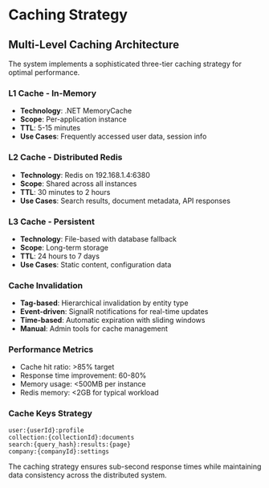 # Caching Strategy

## Multi-Level Caching Architecture
The system implements a sophisticated three-tier caching strategy for optimal performance.

### L1 Cache - In-Memory
- **Technology**: .NET MemoryCache
- **Scope**: Per-application instance
- **TTL**: 5-15 minutes
- **Use Cases**: Frequently accessed user data, session info

### L2 Cache - Distributed Redis
- **Technology**: Redis on 192.168.1.4:6380
- **Scope**: Shared across all instances
- **TTL**: 30 minutes to 2 hours
- **Use Cases**: Search results, document metadata, API responses

### L3 Cache - Persistent
- **Technology**: File-based with database fallback
- **Scope**: Long-term storage
- **TTL**: 24 hours to 7 days
- **Use Cases**: Static content, configuration data

### Cache Invalidation
- **Tag-based**: Hierarchical invalidation by entity type
- **Event-driven**: SignalR notifications for real-time updates
- **Time-based**: Automatic expiration with sliding windows
- **Manual**: Admin tools for cache management

### Performance Metrics
- Cache hit ratio: >85% target
- Response time improvement: 60-80%
- Memory usage: <500MB per instance
- Redis memory: <2GB for typical workload

### Cache Keys Strategy
```
user:{userId}:profile
collection:{collectionId}:documents
search:{query_hash}:results:{page}
company:{companyId}:settings
```

The caching strategy ensures sub-second response times while maintaining data consistency across the distributed system.